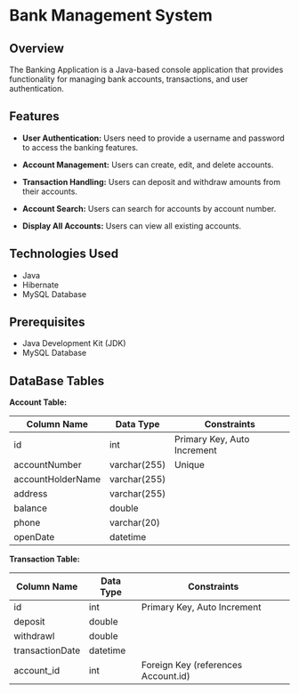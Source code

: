 # Bank Management System

## Overview
  The Banking Application is a Java-based console application that provides functionality for managing bank accounts, transactions, and user authentication.

## Features
  - **User Authentication:**
      Users need to provide a username and password to access the banking features.
      
  - **Account Management:**
      Users can create, edit, and delete accounts.
      
  - **Transaction Handling:**
      Users can deposit and withdraw amounts from their accounts.
      
  - **Account Search:**
      Users can search for accounts by account number.
      
  - **Display All Accounts:**
      Users can view all existing accounts.

## Technologies Used
  - Java
  - Hibernate
  - MySQL Database

## Prerequisites
  - Java Development Kit (JDK)
  - MySQL Database 

## DataBase Tables

**Account Table:**

| Column Name       | Data Type    | Constraints                   |
|-------------------|--------------|-------------------------------|
| id                | int          | Primary Key, Auto Increment   |
| accountNumber     | varchar(255) | Unique                        |
| accountHolderName | varchar(255) |                               |
| address           | varchar(255) |                               |
| balance           | double       |                               |
| phone             | varchar(20)  |                               |
| openDate          | datetime     |                               |


**Transaction Table:**

| Column Name       | Data Type    | Constraints                             |
|-------------------|--------------|-----------------------------------------|
| id                | int          | Primary Key, Auto Increment             |
| deposit           | double       |                                         |
| withdrawl         | double       |                                         |
| transactionDate   | datetime     |                                         |
| account_id        | int          | Foreign Key (references Account.id)     |



